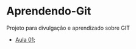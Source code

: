 # Aprendendo-Git
Projeto para divulgação e aprendizado sobre GIT

- [Aula 01](https://github.com/EuSouDio/Aprendendo-Git/blob/main/AULA_01.md);
